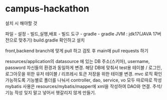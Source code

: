 # campus-hackathon

설치 시 해야할 것

파일 - 설정 - 빌드,실행,배포 - 빌드 도구 - gradle - gradle JVM : jdk17(JAVA 17버전으로 맞추기)
build.gradle 확인하고 설치

front,backend branch에 맞게 pull 하고 검토 후 main애 pull requests 하기

resources/application의 datasource 에 있는 DB 주소(스키마), username, password 자신들의 환경과 동일하게 변경.
해당 DB에 맞춰서 test용 테이블 / 로그인, 로그아웃을 위한 유저 테이블 / 리프레시 토큰 저장을 위한 테이블 변경.
mvc 로직 확인 가능하도록 기능별로 폴더를 나눠서 controller, dao, service, vo 모두 따로따로 작성
mybatis 사용은 resources/mybatis/mapper에 xml을 작성하여 DAO와 연결.
주석/기능 작성 잊지 말고 넣어서 헷갈리지 않게 만들기.
